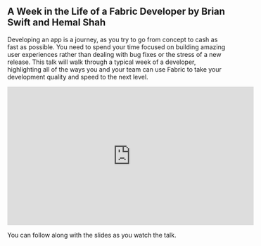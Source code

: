 <!--
{
"name" : "week-in-life",
"version" : "0.0.1",
"title" : "A Week in the Life of a Fabric Developer by Brian Swift and Hemal Shah",
"description" : "Developing an app is a journey, as you try to go from concept to cash as fast as possible. You need to spend your time focused on building amazing user experiences rather than dealing with bug fixes or the stress of a new release.",
"freshnessDate" : 2015-11-01,
"homepage" : "https://dev.twitter.com/flight/2015",
"canonicalSource" : "https://dev.twitter.com/flight/2015",
"license" : "All Rights Reserved"
}
-->


<!-- @section -->

## A Week in the Life of a Fabric Developer by Brian Swift and Hemal Shah


Developing an app is a journey, as you try to go from concept to cash as fast as possible. You need to spend your time focused on building amazing user experiences rather than dealing with bug fixes or the stress of a new release. This talk will walk through a typical week of a developer, highlighting all of the ways you and your team can use Fabric to take your development quality and speed to the next level.

<iframe width="560" height="315" src="https://www.youtube.com/embed/fzT-GVvqNx4" frameborder="0" allowfullscreen></iframe>

You can follow along with the slides as you watch the talk.

<!-- @link, "url": "https://g.twimg.com/dev/flight/2015/keynotes/Flight2015-Hermal_and_Swift-Fabric_a_Week.pdf" -->
